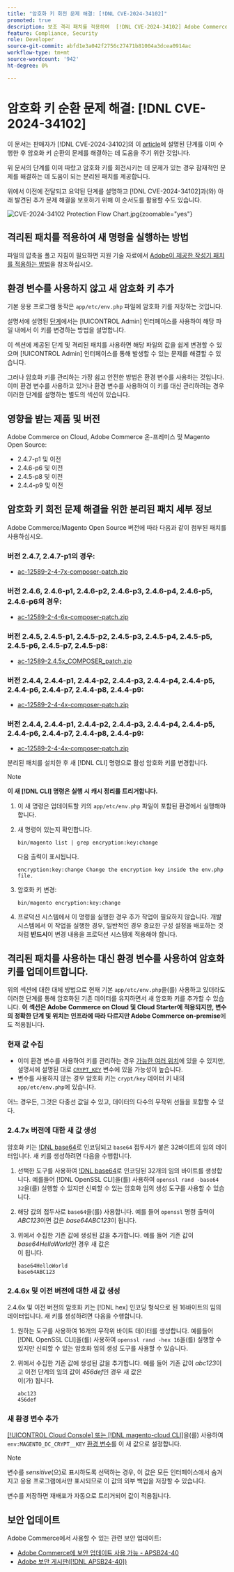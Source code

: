 ```yaml
---
title: "암호화 키 회전 문제 해결: [!DNL CVE-2024-34102]"
promoted: true
description: 보조 격리 패치를 적용하여  [!DNL CVE-2024-34102] Adobe Commerce 2.4.4-p8, 2.4.5-p7, 2.4.6-p5, 2.4.7 및 이전 버전의 경우 암호화 키 업데이트 문제 해결을 추가로 해결합니다.
feature: Compliance, Security
role: Developer
source-git-commit: abfd1e3a042f2756c27471b81004a3dcea0914ac
workflow-type: tm+mt
source-wordcount: '942'
ht-degree: 0%

---
```


# 암호화 키 순환 문제 해결: [!DNL CVE-2024-34102]

이 문서는 판매자가 [!DNL CVE-2024-34102]의 이 [article](https://experienceleague.adobe.com/en/docs/commerce-knowledge-base/kb/troubleshooting/known-issues-patches-attached/security-update-available-for-adobe-commerce-apsb24-40-revised-to-include-isolated-patch-for-cve-2024-34102)에 설명된 단계를 이미 수행한 후 암호화 키 순환의 문제를 해결하는 데 도움을 주기 위한 것입니다.

위 문서의 단계를 이미 따랐고 암호화 키를 회전시키는 데 문제가 있는 경우 잠재적인 문제를 해결하는 데 도움이 되는 분리된 패치를 제공합니다.

위에서 이전에 전달되고 요약된 단계를 설명하고 [!DNL CVE-2024-34102]과(와) 아래 발견된 추가 문제 해결을 보호하기 위해 이 순서도를 활용할 수도 있습니다.


![CVE-2024-34102 Protection Flow Chart.jpg](assets/cve-2024-34102-protection-flow-chart.jpg){zoomable="yes"}


## 격리된 패치를 적용하여 새 명령을 실행하는 방법

파일의 압축을 풀고 지침이 필요하면 지원 기술 자료에서 [Adobe이 제공한 작성기 패치를 적용하는 방법](https://experienceleague.adobe.com/docs/commerce-knowledge-base/kb/how-to/how-to-apply-a-composer-patch-provided-by-magento.html)을 참조하십시오.

## 환경 변수를 사용하지 않고 새 암호화 키 추가

기본 응용 프로그램 동작은 `app/etc/env.php` 파일에 암호화 키를 저장하는 것입니다.

설명서에 설명된 [단계](https://experienceleague.adobe.com/en/docs/commerce-admin/systems/security/encryption-key)에서는 [!UICONTROL Admin] 인터페이스를 사용하여 해당 파일 내에서 이 키를 변경하는 방법을 설명합니다.

이 섹션에 제공된 단계 및 격리된 패치를 사용하면 해당 파일의 값을 쉽게 변경할 수 있으며 [!UICONTROL Admin] 인터페이스를 통해 발생할 수 있는 문제를 해결할 수 있습니다.

그러나 암호화 키를 관리하는 가장 쉽고 안전한 방법은 환경 변수를 사용하는 것입니다. 이미 환경 변수를 사용하고 있거나 환경 변수를 사용하여 이 키를 대신 관리하려는 경우 이러한 단계를 설명하는 별도의 섹션이 있습니다.

## 영향을 받는 제품 및 버전

Adobe Commerce on Cloud, Adobe Commerce 온-프레미스 및 Magento Open Source:

* 2.4.7-p1 및 이전
* 2.4.6-p6 및 이전
* 2.4.5-p8 및 이전
* 2.4.4-p9 및 이전

## 암호화 키 회전 문제 해결을 위한 분리된 패치 세부 정보

Adobe Commerce/Magento Open Source 버전에 따라 다음과 같이 첨부된 패치를 사용하십시오.

### 버전 2.4.7, 2.4.7-p1의 경우:

* [ac-12589-2-4-7x-composer-patch.zip](assets/ac-12589-2-4-7x-composer-patch.zip)

### 버전 2.4.6, 2.4.6-p1, 2.4.6-p2, 2.4.6-p3, 2.4.6-p4, 2.4.6-p5, 2.4.6-p6의 경우:

* [ac-12589-2-4-6x-composer-patch.zip](assets/ac-12589-2-4-6x-composer-patch.zip)

### 버전 2.4.5, 2.4.5-p1, 2.4.5-p2, 2.4.5-p3, 2.4.5-p4, 2.4.5-p5, 2.4.5-p6, 2.4.5-p7, 2.4.5-p8:

* [ac-12589-2.4.5x_COMPOSER_patch.zip](assets/ac-12589-2-4-5x-composer-patch.zip)

### 버전 2.4.4, 2.4.4-p1, 2.4.4-p2, 2.4.4-p3, 2.4.4-p4, 2.4.4-p5, 2.4.4-p6, 2.4.4-p7, 2.4.4-p8, 2.4.4-p9:

* [ac-12589-2-4-4x-composer-patch.zip](assets/ac-12589-2-4-4x-composer-patch.zip)

### 버전 2.4.4, 2.4.4-p1, 2.4.4-p2, 2.4.4-p3, 2.4.4-p4, 2.4.4-p5, 2.4.4-p6, 2.4.4-p7, 2.4.4-p8, 2.4.4-p9:

* [ac-12589-2-4-4x-composer-patch.zip](https://cdn.experienceleague.adobe.com/commerce-kb-assets/ac-12589-2-4-4x-composer-patch.zip)

<!--
* [ac-12589-2-4-4x-composer-patch.zip](assets/ac-12589-2-4-4x-composer-patch.zip)
-->


분리된 패치를 설치한 후 새 [!DNL CLI] 명령으로 활성 암호화 키를 변경합니다.

>[!NOTE]
>
>**이 새 [!DNL CLI] 명령은 실행 시 캐시 정리를 트리거합니다.**

1. 이 새 명령은 업데이트할 키의 `app/etc/env.php` 파일이 포함된 환경에서 실행해야 합니다.
1. 새 명령이 있는지 확인합니다.

   ```
   bin/magento list | grep encryption:key:change
   ```

   다음 출력이 표시됩니다.

   ```
   encryption:key:change Change the encryption key inside the env.php file.
   ```

1. 암호화 키 변경:

   ```
   bin/magento encryption:key:change
   ```

1. 프로덕션 시스템에서 이 명령을 실행한 경우 추가 작업이 필요하지 않습니다.
개발 시스템에서 이 작업을 실행한 경우, 일반적인 경우 중요한 구성 설정을 배포하는 것처럼 **반드시**&#x200B;이 변경 내용을 프로덕션 시스템에 적용해야 합니다.

## 격리된 패치를 사용하는 대신 환경 변수를 사용하여 암호화 키를 업데이트합니다.

위의 섹션에 대한 대체 방법으로 현재 기본 `app/etc/env.php`을(를) 사용하고 있더라도 이러한 단계를 통해 암호화된 기존 데이터를 유지하면서 새 암호화 키를 추가할 수 있습니다.
**이 섹션은 Adobe Commerce on Cloud 및 Cloud Starter에 적용되지만, 변수의 정확한 단계 및 위치는 인프라에 따라 다르지만 Adobe Commerce on-premise**&#x200B;에도 적용됩니다.

### 현재 값 수집

* 이미 환경 변수를 사용하여 키를 관리하는 경우 [가능한 여러 위치](https://experienceleague.adobe.com/en/docs/commerce-cloud-service/user-guide/configure/env/stage/variables-intro)에 있을 수 있지만, 설명서에 설명된 대로 [`CRYPT_KEY`](https://experienceleague.adobe.com/en/docs/commerce-cloud-service/user-guide/configure/env/stage/variables-deploy#crypt_key) 변수에 있을 가능성이 높습니다.
* 변수를 사용하지 않는 경우 암호화 키는 `crypt/key` 데이터 키 내의 `app/etc/env.php`에 있습니다.

어느 경우든, 그것은 다중선 값일 수 있고, 데이터의 다수의 무작위 선들을 포함할 수 있다.

### 2.4.7x 버전에 대한 새 값 생성

암호화 키는 [!DNL base64](으)로 인코딩되고 `base64` 접두사가 붙은 32바이트의 임의 데이터입니다.
새 키를 생성하려면 다음을 수행합니다.

1. 선택한 도구를 사용하여 [!DNL base64](으)로 인코딩된 32개의 임의 바이트를 생성합니다. 예를들어 [!DNL OpenSSL CLI]을(를) 사용하여 `openssl rand -base64 32`을(를) 실행할 수 있지만 신뢰할 수 있는 암호화 임의 생성 도구를 사용할 수 있습니다.
1. 해당 값의 접두사로 `base64`을(를) 사용합니다. 예를 들어 `openssl` 명령 출력이 *ABC123*&#x200B;이면 값은 *base64ABC123*&#x200B;이 됩니다.
1. 위에서 수집한 기존 값에 생성된 값을 추가합니다. 예를 들어 기존 값이 *base64HelloWorld*&#x200B;인 경우 새 값은 <br>이 됩니다.

   ```
   base64HelloWorld
   base64ABC123
   ```

### 2.4.6x 및 이전 버전에 대한 새 값 생성

2.4.6x 및 이전 버전의 암호화 키는 [!DNL hex] 인코딩 형식으로 된 16바이트의 임의 데이터입니다.
새 키를 생성하려면 다음을 수행합니다.

1. 원하는 도구를 사용하여 16개의 무작위 바이트 데이터를 생성합니다. 예를들어 [!DNL OpenSSL CLI]을(를) 사용하여 `openssl rand -hex 16`을(를) 실행할 수 있지만 신뢰할 수 있는 암호화 임의 생성 도구를 사용할 수 있습니다.
1. 위에서 수집한 기존 값에 생성된 값을 추가합니다. 예를 들어 기존 값이 *abc123*&#x200B;이고 이전 단계의 임의 값이 *456def*&#x200B;인 경우 새 값은 <br>이(가) 됩니다.

   ```
   abc123
   456def
   ```

### 새 환경 변수 추가

[[!UICONTROL Cloud Console] 또는 [!DNL magento-cloud CLI]](https://experienceleague.adobe.com/en/docs/commerce-cloud-service/user-guide/configure/env/variable-levels)을(를) 사용하여 `env:MAGENTO_DC_CRYPT__KEY` [환경 변수](https://experienceleague.adobe.com/en/docs/commerce-cloud-service/user-guide/configure/env/stage/variables-cloud)를 이 새 값으로 설정합니다.

>[!NOTE]
>
>변수를 *sensitive*(으)로 표시하도록 선택하는 경우, 이 값은 모든 인터페이스에서 숨겨지고 응용 프로그램에서만 표시되므로 이 값의 외부 백업을 저장할 수 있습니다.

변수를 저장하면 재배포가 자동으로 트리거되어 값이 적용됩니다.

## 보안 업데이트

Adobe Commerce에서 사용할 수 있는 관련 보안 업데이트:

* [Adobe Commerce에 보안 업데이트 사용 가능 - APSB24-40](https://experienceleague.adobe.com/en/docs/commerce-knowledge-base/kb/troubleshooting/known-issues-patches-attached/security-update-available-for-adobe-commerce-apsb24-40-revised-to-include-isolated-patch-for-cve-2024-34102)
* [Adobe 보안 게시판([!DNL APSB24-40])](https://helpx.adobe.com/security/products/magento/apsb24-40.html)
